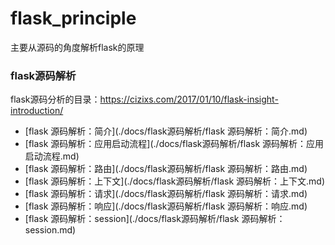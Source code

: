 # flask_principle
主要从源码的角度解析flask的原理

### flask源码解析 

flask源码分析的目录：https://cizixs.com/2017/01/10/flask-insight-introduction/

- [flask 源码解析：简介](./docs/flask源码解析/flask 源码解析：简介.md)
- [flask 源码解析：应用启动流程](./docs/flask源码解析/flask 源码解析：应用启动流程.md)
- [flask 源码解析：路由](./docs/flask源码解析/flask 源码解析：路由.md)
- [flask 源码解析：上下文](./docs/flask源码解析/flask 源码解析：上下文.md)
- [flask 源码解析：请求](./docs/flask源码解析/flask 源码解析：请求.md)
- [flask 源码解析：响应](./docs/flask源码解析/flask 源码解析：响应.md)
- [flask 源码解析：session](./docs/flask源码解析/flask 源码解析：session.md)